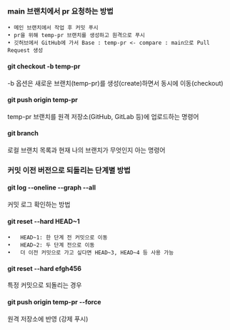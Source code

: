 ### main 브랜치에서 pr 요청하는 방법

	• 메인 브랜치에서 작업 후 커밋 푸시
	• pr을 위해 temp-pr 브랜치를 생성하고 원격으로 푸시
	• 깃허브에서 GitHub에 가서 Base : temp-pr <- compare : main으로 Pull Request 생성

#### git checkout -b temp-pr
-b 옵션은 새로운 브랜치(temp-pr)를 생성(create)하면서 동시에 이동(checkout)

#### git push origin temp-pr
temp-pr 브랜치를 원격 저장소(GitHub, GitLab 등)에 업로드하는 명령어

#### git branch
로컬 브랜치 목록과 현재 나의 브랜치가 무엇인지 아는 명령어

### 커밋 이전 버전으로 되돌리는 단계별 방법

#### git log --oneline --graph --all
커밋 로그 확인하는 방법

#### git reset --hard HEAD~1
	•	HEAD~1: 한 단계 전 커밋으로 이동
	•	HEAD~2: 두 단계 전으로 이동
	•	더 이전 커밋으로 가고 싶다면 HEAD~3, HEAD~4 등 사용 가능
	
#### git reset --hard efgh456
특정 커밋으로 되돌리는 경우

#### git push origin temp-pr --force
원격 저장소에 반영 (강제 푸시)

	
	
